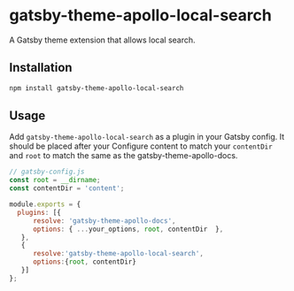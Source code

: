 # gatsby-theme-apollo-local-search

A Gatsby theme extension that allows local search.

## Installation


```bash
npm install gatsby-theme-apollo-local-search
```

## Usage

Add `gatsby-theme-apollo-local-search` as a plugin in your Gatsby config.  It should
be placed after your Configure content
to match your `contentDir` and `root` to match the same as the gatsby-theme-apollo-docs.

```js
// gatsby-config.js
const root = __dirname;
const contentDir = 'content';

module.exports = {
  plugins: [{
      resolve: 'gatsby-theme-apollo-docs',
      options: { ...your_options, root, contentDir  },
   },
   {
      resolve:'gatsby-theme-apollo-local-search',
      options:{root, contentDir}
   }]
};
```
